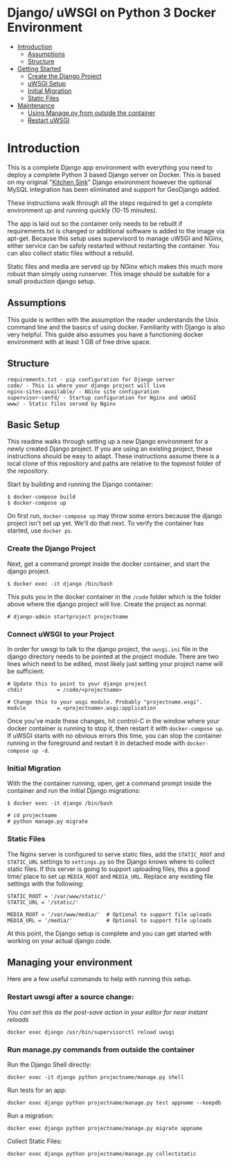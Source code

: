 # Django/ uWSGI on Python 3 Docker Environment

- [Introduction](#introduction)
  - [Assumptions](#assumptions)
  - [Structure](#structure)
- [Getting Started](#basic-setup)
  - [Create the Django Project](#create-the-django-project)
  - [uWSGI Setup](#connect-uwsgi-to-your-project)
  - [Initial Migration](#initial-migration)
  - [Static Files](#static-files)
- [Maintenance](#managing-your-environment)
  - [Using Manage.py from outside the container](#run-managepy-commands-from-outside-the-container)
  - [Restart uWSGI](#restart-uwsgi-after-a-source-change)
  
# Introduction

This is a complete Django app environment with everything you need to deploy a complete Python 3 based Django server on Docker. This is based on my original "[Kitchen Sink](https://github.com/OgreCodes/DjangoKitchenSinkDocker)" Django environment however the optional MySQL integration has been eliminated and support for GeoDjango added.

These instructions walk through all the steps required to get a complete environment up and running quickly (10-15 minutes).

The app is laid out so the container only needs to be rebuilt if requirements.txt is changed or additional software is added to the image via apt-get. Because this setup uses supervisord to manage uWSGI and NGinx, either service can be safely restarted without restarting the container. You can also collect static files without a rebuild.

Static files and media are served up by NGinx which makes this much more robust than simply using runserver. This image should be suitable for a small production django setup. 

## Assumptions

This guide is written with the assumption the reader understands the Unix command line and the basics of using docker. Familiarity with Django is also very helpful. This guide also assumes you have a functioning docker environment with at least 1 GB of free drive space.

## Structure

    requirements.txt - pip configuration for Django server
    code/ - This is where your django project will live
    nginx-sites-available/ - NGinx site configuration
    supervisor-confd/ - Startup configuration for Nginx and uWSGI
    www/ - Static files served by Nginx

## Basic Setup

This readme walks through setting up a new Django environment for a newly created Django project. If you are using an existing project, these instructions should be easy to adapt. These instructions assume there is a local clone of this repository and paths are relative to the topmost folder of the repository. 

Start by building and running the Django container:
    
    $ docker-compose build
    $ docker-compose up

On first run, `docker-compose up` may throw some errors because the django project isn't set up yet. We'll do that next. To verify the container has started, use `docker ps`. 

### Create the Django Project

Next, get a command prompt inside the docker container, and start the django project.

    $ docker exec -it django /bin/bash

This puts you in the docker container in the `/code` folder which is the folder above where the django project will live. Create the project as normal:

    # django-admin startproject projectname

### Connect uWSGI to your Project

In order for uwsgi to talk to the django project, the `uwsgi.ini` file in the django directory needs to be pointed at the project module. There are two lines which need to be edited, most likely just setting your project name will be sufficient.

    # Update this to point to your django project
    chdir           = /code/<projectname>

    # Change this to your wsgi module. Probably "projectname.wsgi".
    module          = <projectname>.wsgi:application

Once you've made these changes, hit control-C in the window where your docker container is running to stop it, then restart it with `docker-compose up`. If uWSGI starts with no obvious errors this time, you can stop the container running in the foreground and restart it in detached mode with `docker-compose up -d`.

### Initial Migration

With the the container running, open, get a command prompt inside the container and run the initial Django migrations:

    $ docker exec -it django /bin/bash

    # cd projectname
    # python manage.py migrate

### Static Files

The Nginx server is configured to serve static files, add the `STATIC_ROOT` and `STATIC_URL` settings to `settings.py` so the Django knows where to collect static files. If this server is going to support uploading files, this a good time/ place to set up `MEDIA_ROOT` and `MEDIA_URL`. Replace any existing file settings with the following:

    STATIC_ROOT = '/var/www/static/'
    STATIC_URL = '/static/'

    MEDIA_ROOT = '/var/www/media/'  # Optional to support file uploads
    MEDIA_URL = '/media/'           # Optional to support file uploads

At this point, the Django setup is complete and you can get started with working on your actual django code. 

## Managing your environment

Here are a few useful commands to help with running this setup.

### Restart uwsgi after a source change:

*You can set this as the post-save action in your editor for near instant reloads*

    docker exec django /usr/bin/supervisorctl reload uwsgi

### Run manage.py commands from outside the container

Run the Django Shell directly:

    docker exec -it django python projectname/manage.py shell

Run tests for an app:

    docker exec django python projectname/manage.py test appname --keepdb

Run a migration:

    docker exec django python projectname/manage.py migrate appname

Collect Static Files:

    docker exec django python projectname/manage.py collectstatic


